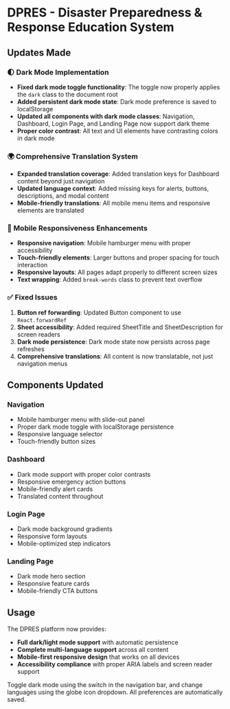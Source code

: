 # DPRES - Disaster Preparedness & Response Education System

## Updates Made

### 🌓 Dark Mode Implementation
- **Fixed dark mode toggle functionality**: The toggle now properly applies the `dark` class to the document root
- **Added persistent dark mode state**: Dark mode preference is saved to localStorage
- **Updated all components with dark mode classes**: Navigation, Dashboard, Login Page, and Landing Page now support dark theme
- **Proper color contrast**: All text and UI elements have contrasting colors in dark mode

### 🌍 Comprehensive Translation System
- **Expanded translation coverage**: Added translation keys for Dashboard content beyond just navigation
- **Updated language context**: Added missing keys for alerts, buttons, descriptions, and modal content
- **Mobile-friendly translations**: All mobile menu items and responsive elements are translated

### 📱 Mobile Responsiveness Enhancements
- **Responsive navigation**: Mobile hamburger menu with proper accessibility
- **Touch-friendly elements**: Larger buttons and proper spacing for touch interaction
- **Responsive layouts**: All pages adapt properly to different screen sizes
- **Text wrapping**: Added `break-words` class to prevent text overflow

### ✅ Fixed Issues
1. **Button ref forwarding**: Updated Button component to use `React.forwardRef`
2. **Sheet accessibility**: Added required SheetTitle and SheetDescription for screen readers
3. **Dark mode persistence**: Dark mode state now persists across page refreshes
4. **Comprehensive translations**: All content is now translatable, not just navigation menus

## Components Updated

### Navigation
- Mobile hamburger menu with slide-out panel
- Proper dark mode toggle with localStorage persistence
- Responsive language selector
- Touch-friendly button sizes

### Dashboard
- Dark mode support with proper color contrasts
- Responsive emergency action buttons
- Mobile-friendly alert cards
- Translated content throughout

### Login Page
- Dark mode background gradients
- Responsive form layouts
- Mobile-optimized step indicators

### Landing Page
- Dark mode hero section
- Responsive feature cards
- Mobile-friendly CTA buttons

## Usage

The DPRES platform now provides:
- **Full dark/light mode support** with automatic persistence
- **Complete multi-language support** across all content
- **Mobile-first responsive design** that works on all devices
- **Accessibility compliance** with proper ARIA labels and screen reader support

Toggle dark mode using the switch in the navigation bar, and change languages using the globe icon dropdown. All preferences are automatically saved.